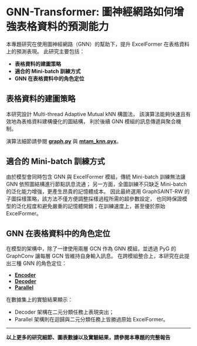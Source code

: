 # GNN-Transformer: 圖神經網路如何增強表格資料的預測能力
本專題研究在使用圖神經網路（GNN）的幫助下，提升 ExcelFormer 在表格資料上的預測表現。
此研究主要包括：
- **表格資料的建圖策略**
- **適合的 Mini-batch 訓練方式**
- **GNN 在表格資料中的角色定位**

## 表格資料的建圖策略
本研究設計 Multi-thread Adaptive Mutual kNN 構圖法，
該演算法能夠快速且有效地為表格資料建構優化的圖結構，
利於後續 GNN 模組的訊息傳遞與聚合機制。

演算法細節請參閱 **[graph.py](./graph.py)** 與 **[mtam_knn.pyx](mtam_knn.pyx)**。

## 適合的 Mini-batch 訓練方式
由於模型會同時包含 GNN 與 ExcelFormer 模組，傳統 Mini-batch 訓練無法讓 GNN 依照圖結構進行節點訊息流通；
另一方面，全圖訓練不只缺乏 Mini-batch 的泛化能力增強，更產生昂貴的記憶體成本。
因此最終選用 GraphSAINT-RW 的子圖採樣策略，該方法不僅方便調整採樣過程所需的超參數設定，
也同時保證模型的泛化程度和避免嚴重的記憶體開銷；在訓練速度上，甚至優於原始 ExcelFormer。

## GNN 在表格資料中的角色定位
在模型的架構中，除了一律使用兩層 GCN 作為 GNN 模組，並透過 PyG 的 GraphConv 讓每層 GCN 皆維持自身輸入訊息。
在跨模組整合上，本研究在此提出三種 GNN 的角色定位：
- **[Encoder](./ENCODER.py)**
- **[Decoder](./DECODER.py)**
- **[Parallel](./PARALLEL.py)**

在數據集上的實驗結果顯示：
- Decoder 架構在二元分類任務上表現突出；
- Parallel 架構則在迴歸與二元分類任務上皆勝過原始 ExcelFormer。

---
**以上更多的研究細節、圖表數據以及實驗結果，請參閱本專題的完整報告**
